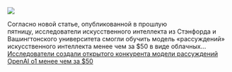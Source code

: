 <!--2025-02-06 14:21:42-->
<div class="yb">
  <div class="rss smaller1 habr"><img src="https://habrastorage.org/getpro/habr/upload_files/3f8/c7b/e2a/3f8c7be2a99d1a940fa92383b23d9a14.jpg" /><p>Согласно новой статье,&nbsp;опубликованной в прошлую пятницу,&nbsp;исследователи искусственного интеллекта из Стэнфорда и Вашингтонского университета смогли обучить модель «рассуждений» искусственного интеллекта менее чем за $50 в виде облачных... <br><a class="light" href="https://habr.com/ru/companies/bothub/news/880140/?utm_source=habrahabr&utm_medium=rss&utm_campaign=880140">Исследователи создали открытого конкурента модели рассуждений OpenAI o1 менее чем за $50</a></div>
</div>
